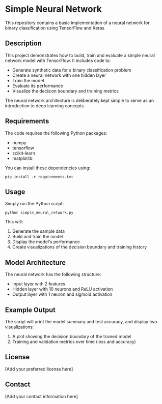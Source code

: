# Simple Neural Network

This repository contains a basic implementation of a neural network for binary classification using TensorFlow and Keras.

## Description

This project demonstrates how to build, train and evaluate a simple neural network model with TensorFlow. It includes code to:

- Generate synthetic data for a binary classification problem
- Create a neural network with one hidden layer
- Train the model
- Evaluate its performance
- Visualize the decision boundary and training metrics

The neural network architecture is deliberately kept simple to serve as an introduction to deep learning concepts.

## Requirements

The code requires the following Python packages:
- numpy
- tensorflow
- scikit-learn
- matplotlib

You can install these dependencies using:
```
pip install -r requirements.txt
```

## Usage

Simply run the Python script:
```
python simple_neural_network.py
```

This will:
1. Generate the sample data
2. Build and train the model
3. Display the model's performance
4. Create visualizations of the decision boundary and training history

## Model Architecture

The neural network has the following structure:
- Input layer with 2 features
- Hidden layer with 10 neurons and ReLU activation
- Output layer with 1 neuron and sigmoid activation

## Example Output

The script will print the model summary and test accuracy, and display two visualizations:
1. A plot showing the decision boundary of the trained model
2. Training and validation metrics over time (loss and accuracy)

## License

[Add your preferred license here]

## Contact

[Add your contact information here]

